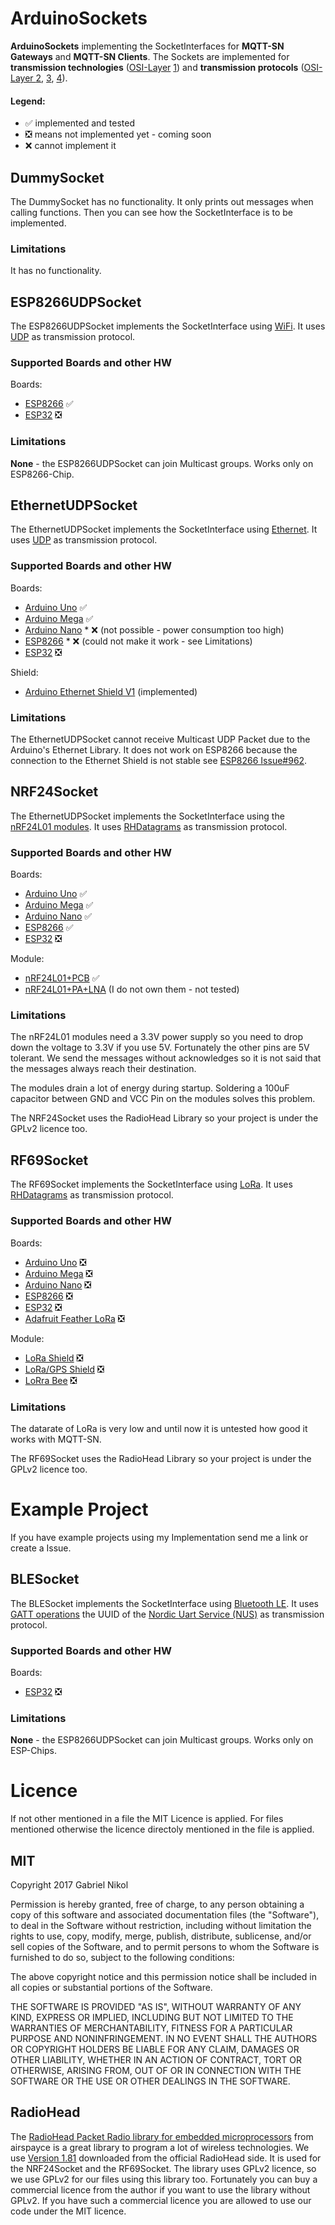 # ArduinoSockets
**ArduinoSockets** implementing the SocketInterfaces for **MQTT-SN Gateways** and **MQTT-SN Clients**.
The Sockets are implemented for **transmission technologies** ([OSI-Layer](https://en.wikipedia.org/wiki/OSI_model) [1](https://en.wikipedia.org/wiki/Physical_layer)) and **transmission protocols** ([OSI-Layer ](https://en.wikipedia.org/wiki/OSI_model)[2](https://en.wikipedia.org/wiki/OSI_model#Layer_2:_Data_Link_Layer), [3](https://en.wikipedia.org/wiki/OSI_model#Layer_3:_Network_Layer), [4](https://en.wikipedia.org/wiki/OSI_model#Layer_4:_Transport_Layer)).

#### Legend: 
* &#x2705; implemented and tested
* &#x274E; means not implemented yet - coming soon
* &#x274C; cannot implement it

## DummySocket
The DummySocket has no functionality.
It only prints out messages when calling functions.
Then you can see how the SocketInterface is to be implemented.
### Limitations
It has no functionality.

## ESP8266UDPSocket
The ESP8266UDPSocket implements the SocketInterface using [WiFi](https://en.wikipedia.org/wiki/Wi-Fi).
It uses [UDP](https://en.wikipedia.org/wiki/User_Datagram_Protocol) as transmission protocol.
### Supported Boards and other HW
Boards:
* [ESP8266](https://github.com/nodemcu/nodemcu-devkit-v1.0#nodemcu-devkit-v10) &#x2705;
* [ESP32](https://github.com/espressif/arduino-esp32#esp32dev-board-pinmap) &#x274E;
### Limitations
**None** - the ESP8266UDPSocket can join Multicast groups.
Works only on ESP8266-Chip.

## EthernetUDPSocket
The EthernetUDPSocket implements the SocketInterface using [Ethernet](https://en.wikipedia.org/wiki/Ethernet).
It uses [UDP](https://en.wikipedia.org/wiki/User_Datagram_Protocol) as transmission protocol.
### Supported Boards and other HW
Boards:
* [Arduino Uno](https://store.arduino.cc/arduino-uno-rev3) &#x2705;
* [Arduino Mega](https://store.arduino.cc/arduino-mega-2560-rev3) &#x2705;
* [Arduino Nano](https://store.arduino.cc/arduino-nano) * &#x274C; (not possible - power consumption too high)
* [ESP8266](https://github.com/nodemcu/nodemcu-devkit-v1.0#nodemcu-devkit-v10) * &#x274C; (could not make it work - see Limitations)
* [ESP32](https://github.com/espressif/arduino-esp32#esp32dev-board-pinmap) &#x274E;

Shield:
* [Arduino Ethernet Shield V1](https://www.arduino.cc/en/Main/ArduinoEthernetShieldV1) (implemented)

### Limitations
The EthernetUDPSocket cannot receive Multicast UDP Packet due to the Arduino's Ethernet Library.
It does not work on ESP8266 because the connection to the Ethernet Shield is not stable see [ESP8266 Issue#962](https://github.com/esp8266/Arduino/issues/962).

## NRF24Socket
The EthernetUDPSocket implements the SocketInterface using the [nRF24L01 modules](https://www.nordicsemi.com/eng/Products/2.4GHz-RF/nRF24L01P).
It uses [RHDatagrams](http://www.airspayce.com/mikem/arduino/RadioHead/classRHDatagram.html) as transmission protocol.
### Supported Boards and other HW
Boards:
* [Arduino Uno](https://store.arduino.cc/arduino-uno-rev3) &#x2705;
* [Arduino Mega](https://store.arduino.cc/arduino-mega-2560-rev3) &#x2705;
* [Arduino Nano](https://store.arduino.cc/arduino-nano) &#x2705;
* [ESP8266](https://github.com/nodemcu/nodemcu-devkit-v1.0#nodemcu-devkit-v10) &#x2705;
* [ESP32](https://github.com/espressif/arduino-esp32#esp32dev-board-pinmap) &#x274E;

Module:
* [nRF24L01+PCB](images/nRF24L01+PCB.jpg) &#x2705;
* [nRF24L01+PA+LNA](images/nRF24L01+PA+LNA.jpg) (I do not own them - not tested)

### Limitations
The nRF24L01 modules need a 3.3V power supply so you need to drop down the voltage to 3.3V if you use 5V.
Fortunately the other pins are 5V tolerant.
We send the messages without acknowledges so it is not said that the messages always reach their destination.

The modules drain a lot of energy during startup.
Soldering a 100uF capacitor between GND and VCC Pin on the modules solves this problem.

The NRF24Socket uses the RadioHead Library so your project is under the GPLv2 licence too.

## RF69Socket
The RF69Socket implements the SocketInterface using [LoRa](https://www.lora-alliance.org/).
It uses [RHDatagrams](http://www.airspayce.com/mikem/arduino/RadioHead/classRHDatagram.html) as transmission protocol.
### Supported Boards and other HW
Boards:
* [Arduino Uno](https://store.arduino.cc/arduino-uno-rev3) &#x274E;
* [Arduino Mega](https://store.arduino.cc/arduino-mega-2560-rev3) &#x274E;
* [Arduino Nano](https://store.arduino.cc/arduino-nano) &#x274E;
* [ESP8266](https://github.com/nodemcu/nodemcu-devkit-v1.0#nodemcu-devkit-v10) &#x274E;
* [ESP32](https://github.com/espressif/arduino-esp32#esp32dev-board-pinmap) &#x274E;
* [Adafruit Feather LoRa](https://www.adafruit.com/product/3078) &#x274E;

Module:
* [LoRa Shield](http://wiki.dragino.com/index.php?title=Lora_Shield) &#x274E;
* [LoRa/GPS Shield](http://wiki.dragino.com/index.php?title=Lora/GPS_Shield) &#x274E;
* [LoRra Bee](http://wiki.dragino.com/index.php?title=Lora_BEE) &#x274E;

### Limitations
The datarate of LoRa is very low and until now it is untested how good it works with MQTT-SN.

The RF69Socket uses the RadioHead Library so your project is under the GPLv2 licence too.

# Example Project
If you have example projects using my Implementation send me a link or create a Issue.

## BLESocket
The BLESocket implements the SocketInterface using [Bluetooth LE](https://en.wikipedia.org/wiki/Bluetooth_Low_Energy).
It uses [GATT operations](https://en.wikipedia.org/wiki/Bluetooth_Low_Energy#GATT_Operations) the UUID of the [Nordic Uart Service (NUS)](https://devzone.nordicsemi.com/documentation/nrf51/6.0.0/s110/html/a00066.html) as transmission protocol.
### Supported Boards and other HW
Boards:
* [ESP32](https://github.com/espressif/arduino-esp32#esp32dev-board-pinmap) &#x274E;

### Limitations
**None** - the ESP8266UDPSocket can join Multicast groups.
Works only on ESP-Chips.



# Licence
If not other mentioned in a file the MIT Licence is applied. For files mentioned otherwise the licence directoly mentioned in the file is applied.
## MIT
Copyright 2017 Gabriel Nikol

Permission is hereby granted, free of charge, to any person obtaining a copy of this software and associated documentation files (the "Software"), to deal in the Software without restriction, including without limitation the rights to use, copy, modify, merge, publish, distribute, sublicense, and/or sell copies of the Software, and to permit persons to whom the Software is furnished to do so, subject to the following conditions:

The above copyright notice and this permission notice shall be included in all copies or substantial portions of the Software.

THE SOFTWARE IS PROVIDED "AS IS", WITHOUT WARRANTY OF ANY KIND, EXPRESS OR IMPLIED, INCLUDING BUT NOT LIMITED TO THE WARRANTIES OF MERCHANTABILITY, FITNESS FOR A PARTICULAR PURPOSE AND NONINFRINGEMENT. IN NO EVENT SHALL THE AUTHORS OR COPYRIGHT HOLDERS BE LIABLE FOR ANY CLAIM, DAMAGES OR OTHER LIABILITY, WHETHER IN AN ACTION OF CONTRACT, TORT OR OTHERWISE, ARISING FROM, OUT OF OR IN CONNECTION WITH THE SOFTWARE OR THE USE OR OTHER DEALINGS IN THE SOFTWARE.

## RadioHead
The [RadioHead Packet Radio library for embedded microprocessors](http://www.airspayce.com/mikem/arduino/RadioHead/) from airspayce is a great library to program a lot of wireless technologies.
We use [Version 1.81](http://www.airspayce.com/mikem/arduino/RadioHead/RadioHead-1.81.zip) downloaded from the official RadioHead side.
It is used for the NRF24Socket and the RF69Socket.
The library uses GPLv2 licence, so we use GPLv2 for our files using this library too.
Fortunately you can buy a commercial licence from the author if you want to use the library without GPLv2.
If you have such a commercial licence you are allowed to use our code under the MIT licence.
